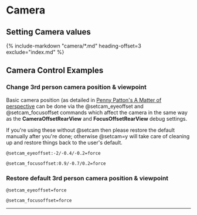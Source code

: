 # Camera

## Setting Camera values

{%
   include-markdown "camera/*.md"
   heading-offset=3
   exclude="index.md"
%}

## Camera Control Examples

### Change 3rd person camera position & viewpoint

Basic camera position (as detailed in [Penny Patton's A Matter of perspective](http://pennycow.blogspot.be/2011/07/matter-of-perspective.html) can be done via the @setcam_eyeoffset and @setcam_focusoffset commands which affect the camera in the same way as the **CameraOffsetRearView** and **FocusOffsetRearView** debug settings.

If you're using these without @setcam then please restore the default manually after you're done; otherwise @setcam=y will take care of cleaning up and restore things back to the user's default.

    @setcam_eyeoffset:-2/-0.4/-0.2=force

    @setcam_focusoffset:0.9/-0.7/0.2=force

### Restore default 3rd person camera position & viewpoint

    @setcam_eyeoffset=force

    @setcam_focusoffset=force

---
